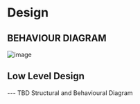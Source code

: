 # Design
## BEHAVIOUR DIAGRAM
![image](https://user-images.githubusercontent.com/94180547/144368514-5e8e87e1-e036-4ced-845b-21e99ac74d11.png)


## Low Level Design
--- TBD Structural and Behavioural Diagram
